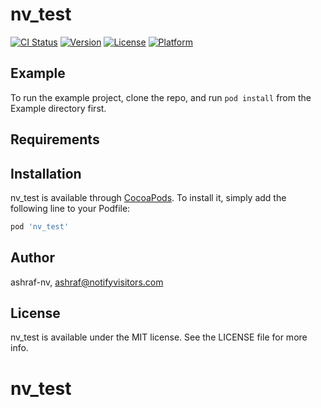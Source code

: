 # nv_test

[![CI Status](https://img.shields.io/travis/ashraf-nv/nv_test.svg?style=flat)](https://travis-ci.org/ashraf-nv/nv_test)
[![Version](https://img.shields.io/cocoapods/v/nv_test.svg?style=flat)](https://cocoapods.org/pods/nv_test)
[![License](https://img.shields.io/cocoapods/l/nv_test.svg?style=flat)](https://cocoapods.org/pods/nv_test)
[![Platform](https://img.shields.io/cocoapods/p/nv_test.svg?style=flat)](https://cocoapods.org/pods/nv_test)

## Example

To run the example project, clone the repo, and run `pod install` from the Example directory first.

## Requirements

## Installation

nv_test is available through [CocoaPods](https://cocoapods.org). To install
it, simply add the following line to your Podfile:

```ruby
pod 'nv_test'
```

## Author

ashraf-nv, ashraf@notifyvisitors.com

## License

nv_test is available under the MIT license. See the LICENSE file for more info.
# nv_test
